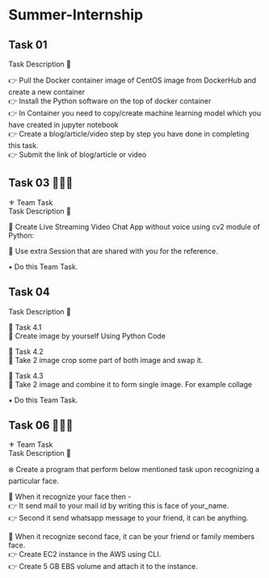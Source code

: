 # Summer-Internship
## Task 01
Task Description 📄

👉 Pull the Docker container image of CentOS image from DockerHub and create a new container  
👉 Install the Python software on the top of docker container  
👉 In Container you need to copy/create machine learning model which you have created in jupyter notebook  
👉 Create a blog/article/video step by step you have done in completing this task.  
👉 Submit the link of blog/article or video 

## Task 03 👨🏻‍💻 
⚜️ Team Task  
Task Description 📄

📌 Create Live Streaming Video Chat App without voice using cv2 module of Python: 

🔅 Use extra Session that are shared with you for the reference. 

▪️ Do this Team Task.

## Task 04
Task Description 📄  

🔅 Task 4.1  
📌 Create image by yourself Using Python Code  

🔅 Task 4.2  
📌 Take 2 image crop some part of both image and swap it. 

🔅 Task 4.3  
📌 Take 2 image and combine it to form single image. For example collage  


▪️ Do this Team Task.

## Task 06 👨🏻‍💻
⚜️ Team Task  
Task Description 📄

❄️ Create a program that perform below mentioned task upon recognizing a particular face.   

📌 When it recognize your face then -   
👉 It send mail to your mail id by writing this is face of your_name.  
👉 Second it send whatsapp message to your friend, it can be anything. 

📌 When it recognize second  face, it can be your friend or family members face.  
👉 Create EC2 instance in the AWS using CLI.   
👉 Create 5 GB EBS volume and attach it to the instance. 

